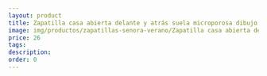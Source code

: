 ```yaml
---
layout: product
title: Zapatilla casa abierta delante y atrás suela microporosa dibujo corazón 
image: img/productos/zapatillas-senora-verano/Zapatilla casa abierta delante y atrás suela microporosa dibujo corazón =26.webp
price: 26
tags: 
description: 
order: 0
---
```

